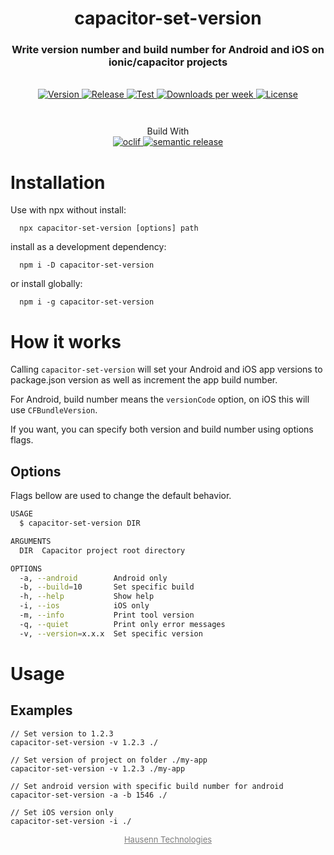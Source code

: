 <h1 align="center" style="border-bottom: none;">capacitor-set-version</h1>
<h3 align="center">Write version number and build number for Android and iOS on ionic/capacitor projects</h3>
<br />
<div align="center" style="margin-bottom: 3em">
  <a href="https://npmjs.org/package/capacitor-set-version">
    <img alt="Version" src="https://img.shields.io/npm/v/capacitor-set-version.svg">
  </a>
  <a href="https://github.com/HausennTechnologies/capacitor-set-version/actions/workflows/release.yml">
    <img alt="Release" src="https://github.com/HausennTechnologies/capacitor-set-version/actions/workflows/release.yml/badge.svg?branch=master">
  </a>
    <a href="https://github.com/HausennTechnologies/capacitor-set-version/actions/workflows/test.yml">
    <img alt="Test" src="https://github.com/HausennTechnologies/capacitor-set-version/actions/workflows/test.yml/badge.svg?branch=master">
  </a>
  <a href="https://npmjs.org/package/capacitor-set-version">
    <img alt="Downloads per week" src="https://img.shields.io/npm/dw/capacitor-set-version.svg">
  </a>
    <a href="https://github.com/HausennTechnologies/capacitor-set-version/blob/master/package.json">
    <img alt="License" src="https://img.shields.io/npm/l/capacitor-set-version.svg">
  </a>
</div>

<p align="center">
Build With
<br />
<a href="https://oclif.io">
    <img alt="oclif" src="https://img.shields.io/badge/cli-oclif-brightgreen.svg">
  </a>
  <a href="https://github.com/semantic-release/semantic-release">
    <img alt="semantic release" src="https://img.shields.io/badge/%20%20%F0%9F%93%A6%F0%9F%9A%80-semantic--release-e10079.svg">
  </a>
</p>

# Installation

Use with npx without install:

```sh-session
  npx capacitor-set-version [options] path
```

install as a development dependency:

```sh-session
  npm i -D capacitor-set-version
```

or install globally:

```sh-session
  npm i -g capacitor-set-version
```

# How it works

Calling `capacitor-set-version` will set your Android and iOS app versions to package.json version
as well as increment the app build number.

For Android, build number means the `versionCode` option, on iOS this will use `CFBundleVersion`.

If you want, you can specify both version and build number using options flags.

## Options

Flags bellow are used to change the default behavior.

```bash
USAGE
  $ capacitor-set-version DIR

ARGUMENTS
  DIR  Capacitor project root directory

OPTIONS
  -a, --android        Android only
  -b, --build=10       Set specific build
  -h, --help           Show help
  -i, --ios            iOS only
  -m, --info           Print tool version
  -q, --quiet          Print only error messages
  -v, --version=x.x.x  Set specific version
```

# Usage

## Examples

```sh-session
// Set version to 1.2.3
capacitor-set-version -v 1.2.3 ./

// Set version of project on folder ./my-app
capacitor-set-version -v 1.2.3 ./my-app

// Set android version with specific build number for android
capacitor-set-version -a -b 1546 ./

// Set iOS version only
capacitor-set-version -i ./

```

<p align="center">
  <a style="color: #7c7c7c; font-size: small; margin-top: 2em" href="https://www.hausenn.com.br">
  Hausenn Technologies
  </a>
</p>
